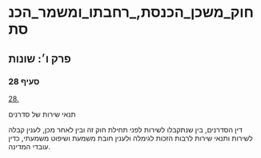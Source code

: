 # חוק_משכן_הכנסת,_רחבתו_ומשמר_הכנסת

## פרק ו׳: שונות

### סעיף 28

[28.](https://he.wikisource.org/wiki/%D7%97%D7%95%D7%A7_%D7%9E%D7%A9%D7%9B%D7%9F_%D7%94%D7%9B%D7%A0%D7%A1%D7%AA,_%D7%A8%D7%97%D7%91%D7%AA%D7%95_%D7%95%D7%9E%D7%A9%D7%9E%D7%A8_%D7%94%D7%9B%D7%A0%D7%A1%D7%AA#%D7%A1%D7%A2%D7%99%D7%A3_28)

תנאי שירות של סדרנים

דין הסדרנים, בין שנתקבלו לשירות לפני תחילת חוק זה ובין לאחר מכן, לענין קבלה לשירות ותנאי שירות לרבות הזכות לגימלה ולענין חובת משמעת ושיפוט משמעתי, כדין עובדי המדינה.